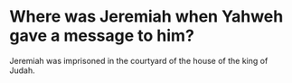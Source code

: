 # Where was Jeremiah when Yahweh gave a message to him?

Jeremiah was imprisoned in the courtyard of the house of the king of Judah.
